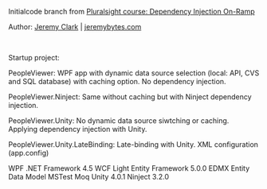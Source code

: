 Initialcode branch from [Pluralsight course: Dependency Injection On-Ramp](https://app.pluralsight.com/library/courses/dependency-injection-on-ramp/table-of-contents) 

Author: [Jeremy Clark](https://app.pluralsight.com/profile/author/jeremy-clark)  |  <a href=http://jeremybytes.com/>jeremybytes.com</a> 

<br/>

Startup project:

PeopleViewer: WPF app with dynamic data source selection (local: API, CVS and SQL database) with caching option.  No dependency injection.

PeopleViewer.Ninject: Same without caching but with Ninject dependency injection.

PeopleViewer.Unity: No dynamic data source siwtching or caching. Applying dependency injection with Unity.

PeopleViewer.Unity.LateBinding:  Late-binding with Unity. XML configuration (app.config)  


WPF .NET Framework 4.5
WCF Light
Entity Framework 5.0.0
EDMX Entity Data Model
MSTest 
Moq
Unity 4.0.1
Ninject 3.2.0

